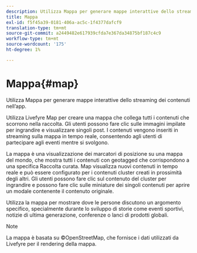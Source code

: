 ```yaml
---
description: Utilizza Mappa per generare mappe interattive dello streaming dei contenuti nell’app.
title: Mappa
exl-id: f5f45a39-0181-406a-ac5c-1f4377dafcf9
translation-type: tm+mt
source-git-commit: a2449482e617939cfda7e367da34875bf187c4c9
workflow-type: tm+mt
source-wordcount: '175'
ht-degree: 1%

---
```


# Mappa{#map}

Utilizza Mappa per generare mappe interattive dello streaming dei contenuti nell’app.

Utilizza Livefyre Map per creare una mappa che collega tutti i contenuti che scorrono nella raccolta. Gli utenti possono fare clic sulle immagini impilate per ingrandire e visualizzare singoli post. I contenuti vengono inseriti in streaming sulla mappa in tempo reale, consentendo agli utenti di partecipare agli eventi mentre si svolgono.

La mappa è una visualizzazione dei marcatori di posizione su una mappa del mondo, che mostra tutti i contenuti con geotagged che corrispondono a una specifica Raccolta curata. Map visualizza nuovi contenuti in tempo reale e può essere configurato per i contenuti cluster creati in prossimità degli altri. Gli utenti possono fare clic sul contenuto del cluster per ingrandire e possono fare clic sulle miniature dei singoli contenuti per aprire un modale contenente il contenuto originale.

Utilizza la mappa per mostrare dove le persone discutono un argomento specifico, specialmente durante lo sviluppo di storie come eventi sportivi, notizie di ultima generazione, conferenze o lanci di prodotti globali.

>[!NOTE]
>
>La mappa è basata su ©OpenStreetMap, che fornisce i dati utilizzati da Livefyre per il rendering della mappa.
